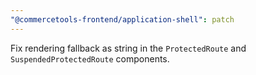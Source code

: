 ```yaml
---
"@commercetools-frontend/application-shell": patch
---
```


Fix rendering fallback as string in the `ProtectedRoute` and `SuspendedProtectedRoute` components.
